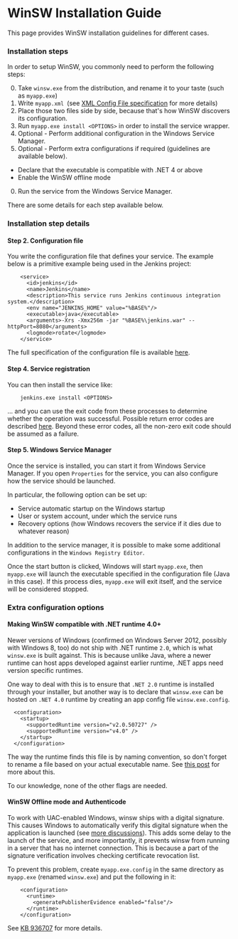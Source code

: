 WinSW Installation Guide
======

This page provides WinSW installation guidelines for different cases.

### Installation steps

In order to setup WinSW, you commonly need to perform the following steps:

0. Take `winsw.exe` from the distribution, and rename it to your taste (such as `myapp.exe`)
0. Write `myapp.xml `(see [XML Config File specification](xmlConfigFile.md) for more details)
0. Place those two files side by side, because that's how WinSW discovers its configuration.
0. Run `myapp.exe install <OPTIONS>` in order to install the service wrapper.
0. Optional - Perform additional configuration in the Windows Service Manager.
0. Optional - Perform extra configurations if required (guidelines are available below).
 * Declare that the executable is compatible with .NET 4 or above
 * Enable the WinSW offline mode
0. Run the service from the Windows Service Manager.

There are some details for each step available below.

### Installation step details

#### Step 2. Configuration file

You write the configuration file that defines your service. 
The example below is a primitive example being used in the Jenkins project:

```
    <service>
      <id>jenkins</id>
      <name>Jenkins</name>
      <description>This service runs Jenkins continuous integration system.</description>
      <env name="JENKINS_HOME" value="%BASE%"/>
      <executable>java</executable>
      <arguments>-Xrs -Xmx256m -jar "%BASE%\jenkins.war" --httpPort=8080</arguments>
      <logmode>rotate</logmode>
    </service>
```

The full specification of the configuration file is available [here](xmlConfigFile.md).

#### Step 4. Service registration
 
You can then install the service like:

```
    jenkins.exe install <OPTIONS>
```

... and you can use the exit code from these processes to determine whether the operation was successful. 
Possible return error codes are described  [here](http://msdn.microsoft.com/en-us/library/aa389390%28VS.85%29.aspx). 
Beyond these error codes, all the non-zero exit code should be assumed as a failure.

#### Step 5. Windows Service Manager

Once the service is installed, you can start it from Windows Service Manager.
If you open `Properties` for the service, you can also configure how the service should be launched. 

In particular, the following option can be set up:

* Service automatic startup on the Windows startup
* User or system account, under which the service runs
* Recovery options (how Windows recovers the service if it dies due to whatever reason)

In addition to the service manager, it is possible to make some additional configurations in the `Windows Registry Editor`.

Once the start button is clicked, Windows will start `myapp.exe`, 
  then `myapp.exe` will launch the executable specified in the configuration file (Java in this case). 
  If this process dies, `myapp.exe` will exit itself, and the service will be considered stopped.
  
### Extra configuration options
  
#### Making WinSW compatible with .NET runtime 4.0+

<!--TODO: modify the text. Newer => Modern-->
Newer versions of Windows (confirmed on Windows Server 2012, possibly with Windows 8, too) do not ship with .NET runtime `2.0`, which is what `winsw.exe` is built against. 
This is because unlike Java, where a newer runtime can host apps developed against earlier runtime, .NET apps need version specific runtimes.

One way to deal with this is to ensure that `.NET 2.0` runtime is installed through your installer, but another way is to declare that `winsw.exe` can be hosted on `.NET 4.0` runtime by creating an app config file `winsw.exe.config`.

```
  <configuration>
    <startup>
      <supportedRuntime version="v2.0.50727" />
      <supportedRuntime version="v4.0" />
    </startup>
  </configuration>
```

The way the runtime finds this file is by naming convention, so don't forget to rename a file based on your actual executable name. 
See [this post](http://www.davidmoore.info/2010/12/17/running-net-2-runtime-applications-under-the-net-4-runtime/) for more about this. 
<!--TODO: Modify the text-->
To our knowledge, none of the other flags are needed.

#### WinSW Offline mode and Authenticode

To work with UAC-enabled Windows, winsw ships with a digital signature.
This causes Windows to automatically verify this digital signature when the application is launched (see [more discussions](http://msdn.microsoft.com/en-us/library/bb629393.aspx)). 
This adds some delay to the launch of the service, and more importantly, it prevents winsw from running in a server that has no internet connection. 
This is because a part of the signature verification involves checking certificate revocation list.

To prevent this problem, create `myapp.exe.config` in the same directory as `myapp.exe` (renamed `winsw.exe`) and put the following in it:

```
    <configuration>
      <runtime>
        <generatePublisherEvidence enabled="false"/> 
      </runtime>
    </configuration>
```

See [KB 936707](http://support.microsoft.com/kb/936707) for more details.
